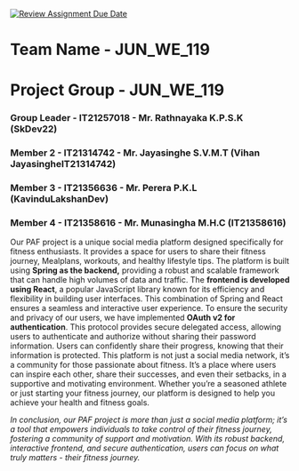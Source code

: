 [![Review Assignment Due Date](https://classroom.github.com/assets/deadline-readme-button-24ddc0f5d75046c5622901739e7c5dd533143b0c8e959d652212380cedb1ea36.svg)](https://classroom.github.com/a/2d9khxo6)

# Team Name - JUN_WE_119
# Project Group - JUN_WE_119
### Group Leader - IT21257018 - Mr. Rathnayaka K.P.S.K (SkDev22)
### Member 2 - IT21314742 - Mr. Jayasinghe S.V.M.T (Vihan JayasingheIT21314742)
### Member 3 - IT21356636 - Mr. Perera P.K.L (KavinduLakshanDev)
### Member 4 - IT21358616 - Mr. Munasingha M.H.C (IT21358616)

Our PAF project is a unique social media platform designed specifically for fitness enthusiasts. It provides a space for users to share their fitness journey, Mealplans, workouts, and healthy lifestyle tips. The platform is built using **Spring as the backend,** providing a robust and scalable framework that can handle high volumes of data and traffic. The **frontend is developed using React**, a popular JavaScript library known for its efficiency and flexibility in building user interfaces. This combination of Spring and React ensures a seamless and interactive user experience.
To ensure the security and privacy of our users, we have implemented **OAuth v2 for authentication**. This protocol provides secure delegated access, allowing users to authenticate and authorize without sharing their password information. Users can confidently share their progress, knowing that their information is protected.
This platform is not just a social media network, it’s a community for those passionate about fitness. It’s a place where users can inspire each other, share their successes, and even their setbacks, in a supportive and motivating environment. Whether you’re a seasoned athlete or just starting your fitness journey, our platform is designed to help you achieve your health and fitness goals.

_In conclusion, our PAF project is more than just a social media platform; it’s a tool that empowers individuals to take control of their fitness journey, fostering a community of support and motivation. With its robust backend, interactive frontend, and secure authentication, users can focus on what truly matters - their fitness journey._
